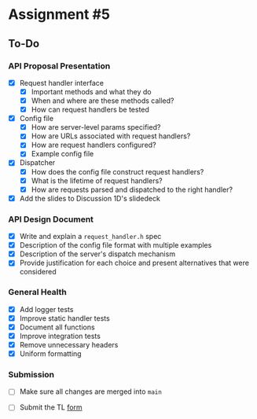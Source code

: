 # Assignment #5

## To-Do

### API Proposal Presentation

- [x] Request handler interface
  - [x] Important methods and what they do
  - [x] When and where are these methods called?
  - [x] How can request handlers be tested
- [x] Config file
  - [x] How are server-level params specified?
  - [x] How are URLs associated with request handlers?
  - [x] How are request handlers configured?
  - [x] Example config file
- [x] Dispatcher
  - [x] How does the config file construct request handlers?
  - [x] What is the lifetime of request handlers?
  - [x] How are requests parsed and dispatched to the right handler?
- [x] Add the slides to Discussion 1D's slidedeck

### API Design Document

- [x] Write and explain a `request_handler.h` spec
- [x] Description of the config file format with multiple examples
- [x] Description of the server's dispatch mechanism
- [x] Provide justification for each choice and present alternatives that were considered

### General Health

- [x] Add logger tests
- [x] Improve static handler tests
- [x] Document all functions
- [x] Improve integration tests
- [x] Remove unnecessary headers
- [x] Uniform formatting

### Submission

- [ ] Make sure all changes are merged into `main`
- [ ] Submit the TL [form](https://docs.google.com/forms/d/e/1FAIpQLScAh5mFo-L5O6wre6tpnJMS2BptVcimqS_B7TBi9GjmP4CqWQ/viewform)

